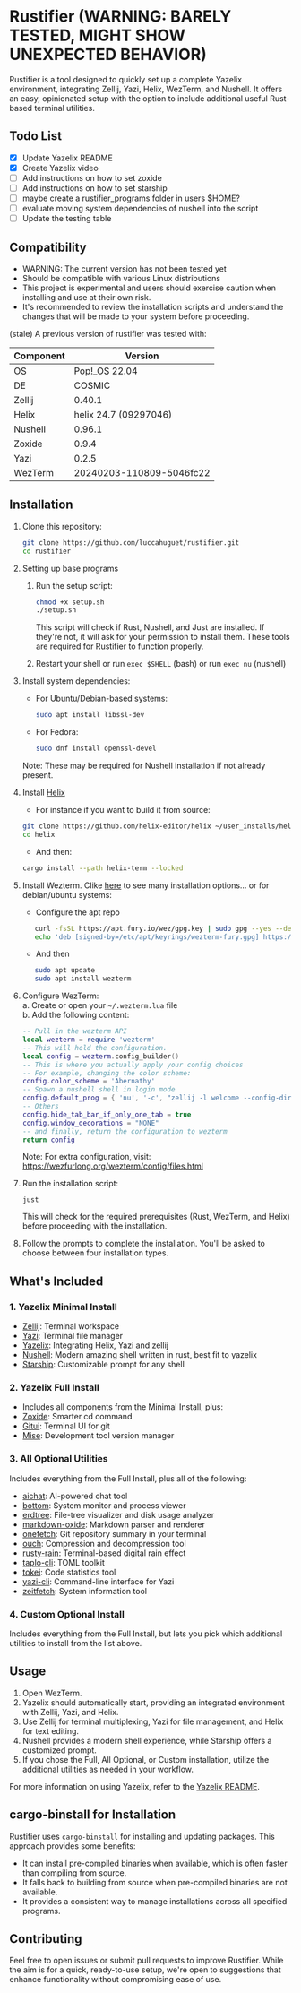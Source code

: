 # Rustifier (WARNING: BARELY TESTED, MIGHT SHOW UNEXPECTED BEHAVIOR)

Rustifier is a tool designed to quickly set up a complete Yazelix environment, integrating Zellij, Yazi, Helix, WezTerm, and Nushell. It offers an easy, opinionated setup with the option to include additional useful Rust-based terminal utilities.

## Todo List

- [x] Update Yazelix README
- [x] Create Yazelix video
- [ ] Add instructions on how to set zoxide
- [ ] Add instructions on how to set starship
- [ ] maybe create a rustifier_programs folder in users $HOME?
- [ ] evaluate moving system dependencies of nushell into the script
- [ ] Update the testing table

## Compatibility
- WARNING: The current version has not been tested yet
- Should be compatible with various Linux distributions
- This project is experimental and users should exercise caution when installing and use at their own risk. 
- It's recommended to review the installation scripts and understand the changes that will be made to your system before proceeding.
  
(stale) A previous version of rustifier was tested with:

| Component | Version                  |
| --------- | ------------------------ |
| OS        | Pop!_OS 22.04            |
| DE        | COSMIC                   |
| Zellij    | 0.40.1                   |
| Helix     | helix 24.7 (09297046)    |
| Nushell   | 0.96.1                   |
| Zoxide    | 0.9.4                    |
| Yazi      | 0.2.5                    |
| WezTerm   | 20240203-110809-5046fc22 |

## Installation

1. Clone this repository:
   ```bash
   git clone https://github.com/luccahuguet/rustifier.git
   cd rustifier
   ```

2. Setting up base programs

   1. Run the setup script:
      ```bash
      chmod +x setup.sh
      ./setup.sh
      ```
         This script will check if Rust, Nushell, and Just are installed. If they're not, it will ask for your permission to install them. These tools are required for Rustifier to function properly.

   2. Restart your shell or run `exec $SHELL` (bash) or run `exec nu` (nushell)

3. Install system dependencies:
   - For Ubuntu/Debian-based systems:
     ```bash
     sudo apt install libssl-dev
     ```
   - For Fedora:
     ```bash
     sudo dnf install openssl-devel
     ```
   Note: These may be required for Nushell installation if not already present.

4. Install [Helix](https://docs.helix-editor.com/install.html)
    - For instance if you want to build it from source:
    ```bash
    git clone https://github.com/helix-editor/helix ~/user_installs/helix
    cd helix
    ```
    - And then:
    ```bash
    cargo install --path helix-term --locked
    ```
5. Install Wezterm. Clike [here](https://wezfurlong.org/wezterm/install/linux.html) to see many installation options... or for debian/ubuntu systems:

      - Configure the apt repo
      ```bash
         curl -fsSL https://apt.fury.io/wez/gpg.key | sudo gpg --yes --dearmor -o /etc/apt/keyrings/wezterm-fury.gpg
         echo 'deb [signed-by=/etc/apt/keyrings/wezterm-fury.gpg] https://apt.fury.io/wez/ * *' | sudo tee /etc/apt/sources.list.d/wezterm.list
      ```

      - And then
      ```bash
         sudo apt update
         sudo apt install wezterm
      ```

6. Configure WezTerm:  
   a. Create or open your `~/.wezterm.lua` file  
   b. Add the following content:  

   ```lua
   -- Pull in the wezterm API
   local wezterm = require 'wezterm'
   -- This will hold the configuration.
   local config = wezterm.config_builder()
   -- This is where you actually apply your config choices
   -- For example, changing the color scheme:
   config.color_scheme = 'Abernathy'
   -- Spawn a nushell shell in login mode
   config.default_prog = { 'nu', '-c', "zellij -l welcome --config-dir ~/.config/yazelix/zellij options --layout-dir ~/.config/yazelix/zellij/layouts" }
   -- Others
   config.hide_tab_bar_if_only_one_tab = true
   config.window_decorations = "NONE"
   -- and finally, return the configuration to wezterm
   return config
   ```

   Note: For extra configuration, visit: https://wezfurlong.org/wezterm/config/files.html

7. Run the installation script:
   ```
   just
   ```
   This will check for the required prerequisites (Rust, WezTerm, and Helix) before proceeding with the installation.

8. Follow the prompts to complete the installation. You'll be asked to choose between four installation types.

## What's Included

### 1. Yazelix Minimal Install
- [Zellij](https://github.com/zellij-org/zellij): Terminal workspace
- [Yazi](https://github.com/sxyazi/yazi): Terminal file manager
- [Yazelix](https://github.com/luccahuguet/yazelix): Integrating Helix, Yazi and zellij
- [Nushell](https://www.nushell.sh/): Modern amazing shell written in rust, best fit to yazelix
- [Starship](https://starship.rs/): Customizable prompt for any shell

### 2. Yazelix Full Install
* Includes all components from the Minimal Install, plus:
* [Zoxide](https://github.com/ajeetdsouza/zoxide): Smarter cd command
* [Gitui](https://github.com/extrawurst/gitui): Terminal UI for git
* [Mise](https://github.com/jdx/mise): Development tool version manager

### 3. All Optional Utilities
Includes everything from the Full Install, plus all of the following:

- [aichat](https://github.com/sigoden/aichat): AI-powered chat tool
- [bottom](https://github.com/ClementTsang/bottom): System monitor and process viewer
- [erdtree](https://github.com/solidiquis/erdtree): File-tree visualizer and disk usage analyzer
- [markdown-oxide](https://github.com/Feel-ix-343/markdown-oxide): Markdown parser and renderer
- [onefetch](https://github.com/o2sh/onefetch): Git repository summary in your terminal
- [ouch](https://github.com/ouch-org/ouch): Compression and decompression tool
- [rusty-rain](https://github.com/cowboy8625/rusty-rain): Terminal-based digital rain effect
- [taplo-cli](https://github.com/tamasfe/taplo): TOML toolkit
- [tokei](https://github.com/XAMPPRocky/tokei): Code statistics tool
- [yazi-cli](https://github.com/sxyazi/yazi): Command-line interface for Yazi
- [zeitfetch](https://github.com/nidnogg/zeitfetch): System information tool

### 4. Custom Optional Install
Includes everything from the Full Install, but lets you pick which additional utilities to install from the list above.

## Usage

1. Open WezTerm.
2. Yazelix should automatically start, providing an integrated environment with Zellij, Yazi, and Helix.
3. Use Zellij for terminal multiplexing, Yazi for file management, and Helix for text editing.
4. Nushell provides a modern shell experience, while Starship offers a customized prompt.
5. If you chose the Full, All Optional, or Custom installation, utilize the additional utilities as needed in your workflow.

For more information on using Yazelix, refer to the [Yazelix README](https://github.com/luccahuguet/yazelix).

## cargo-binstall for Installation

Rustifier uses `cargo-binstall` for installing and updating packages. This approach provides some benefits:
- It can install pre-compiled binaries when available, which is often faster than compiling from source.
- It falls back to building from source when pre-compiled binaries are not available.
- It provides a consistent way to manage installations across all specified programs.

## Contributing

Feel free to open issues or submit pull requests to improve Rustifier. While the aim is for a quick, ready-to-use setup, we're open to suggestions that enhance functionality without compromising ease of use.
